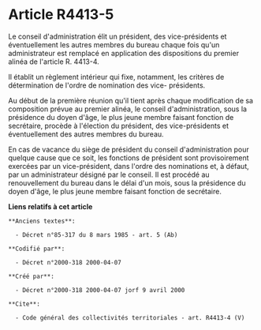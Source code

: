 # Article R4413-5

Le conseil d'administration élit un président, des vice-présidents et éventuellement les autres membres du bureau chaque fois
qu'un administrateur est remplacé en application des dispositions du premier alinéa de l'article R. 4413-4.

Il établit un règlement intérieur qui fixe, notamment, les critères de détermination de l'ordre de nomination des vice-
présidents.

Au début de la première réunion qu'il tient après chaque modification de sa composition prévue au premier alinéa, le conseil
d'administration, sous la présidence du doyen d'âge, le plus jeune membre faisant fonction de secrétaire, procède à
l'élection du président, des vice-présidents et éventuellement des autres membres du bureau.

En cas de vacance du siège de président du conseil d'administration pour quelque cause que ce soit, les fonctions de
président sont provisoirement exercées par un vice-président, dans l'ordre des nominations et, à défaut, par un
administrateur désigné par le conseil. Il est procédé au renouvellement du bureau dans le délai d'un mois, sous la présidence
du doyen d'âge, le plus jeune membre faisant fonction de secrétaire.

**Liens relatifs à cet article**

	**Anciens textes**:

	  - Décret n°85-317 du 8 mars 1985 - art. 5 (Ab)

	**Codifié par**:

	  - Décret n°2000-318 2000-04-07

	**Créé par**:

	  - Décret n°2000-318 2000-04-07 jorf 9 avril 2000

	**Cite**:

	  - Code général des collectivités territoriales - art. R4413-4 (V)
